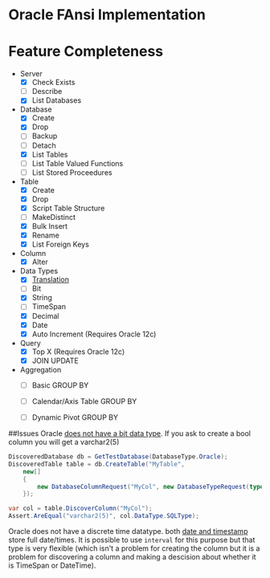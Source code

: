 # Oracle FAnsi Implementation

# Feature Completeness

- Server
  - [X] Check Exists
  - [ ] Describe 
  - [X] List Databases

- Database
  - [X] Create
  - [X] Drop
  - [ ] Backup
  - [ ] Detach
  - [X] List Tables
  - [ ] List Table Valued Functions
  - [ ] List Stored Proceedures
  
- Table 
  - [X] Create
  - [X] Drop
  - [X] Script Table Structure
  - [ ] MakeDistinct
  - [X] Bulk Insert
  - [X] Rename
  - [X] List Foreign Keys
  
- Column
  - [X] Alter
  
- Data Types
  - [X] [Translation](./../../Documentation/TypeTranslation.md)
  - [ ] Bit
  - [X] String
  - [ ] TimeSpan
  - [X] Decimal
  - [X] Date
  - [X] Auto Increment (Requires Oracle 12c)

- Query
  - [X] Top X (Requires Oracle 12c)
  - [X] JOIN UPDATE
  
- Aggregation 
  - [ ] Basic GROUP BY
  - [ ] Calendar/Axis Table GROUP BY
  - [ ] Dynamic Pivot GROUP BY
  

##Issues
Oracle [does not have a bit data type](https://asktom.oracle.com/pls/asktom/f?p=100:11:0::::P11_QUESTION_ID:6263249199595#876972400346931526).  If you ask to create a bool column you will get a varchar2(5)

```csharp
DiscoveredDatabase db = GetTestDatabase(DatabaseType.Oracle);
DiscoveredTable table = db.CreateTable("MyTable",
	new[]
	{
		new DatabaseColumnRequest("MyCol", new DatabaseTypeRequest(typeof(bool)))
	});

var col = table.DiscoverColumn("MyCol");
Assert.AreEqual("varchar2(5)", col.DataType.SQLType);
```

Oracle does not have a discrete time datatype.  both [date and timestamp](https://docs.oracle.com/cd/B28359_01/server.111/b28318/datatype.htm#CNCPT413) store full date/times.  It is possible to use `interval` for this purpose but that type is very flexible (which isn't a problem for creating the column but it is a problem for discovering a column and making a descision about whether it is TimeSpan or DateTime).



